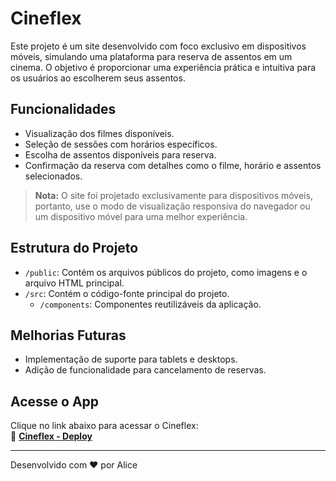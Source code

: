 # Cineflex

Este projeto é um site desenvolvido com foco exclusivo em dispositivos móveis, simulando uma plataforma para reserva de assentos em um cinema. O objetivo é proporcionar uma experiência prática e intuitiva para os usuários ao escolherem seus assentos.

## Funcionalidades

- Visualização dos filmes disponíveis.
- Seleção de sessões com horários específicos.
- Escolha de assentos disponíveis para reserva.
- Confirmação da reserva com detalhes como o filme, horário e assentos selecionados.

> **Nota:** O site foi projetado exclusivamente para dispositivos móveis, portanto, use o modo de visualização responsiva do navegador ou um dispositivo móvel para uma melhor experiência.

## Estrutura do Projeto

- `/public`: Contém os arquivos públicos do projeto, como imagens e o arquivo HTML principal.
- `/src`: Contém o código-fonte principal do projeto.
  - `/components`: Componentes reutilizáveis da aplicação.


## Melhorias Futuras

- Implementação de suporte para tablets e desktops.
- Adição de funcionalidade para cancelamento de reservas.


## **Acesse o App**  
Clique no link abaixo para acessar o Cineflex:  
🔗 **[Cineflex - Deploy](https://projeto-cineflex-rho.vercel.app/)**  

---

Desenvolvido com ❤️ por Alice

